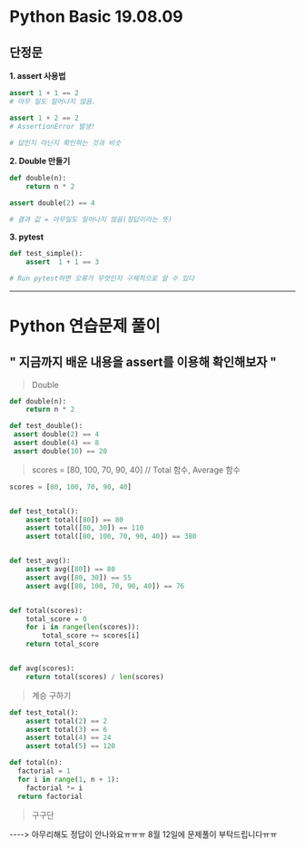 # Python Basic 19.08.09

## 단정문

**1. assert 사용법**
```python
assert 1 + 1 == 2
# 아무 일도 일어나지 않음.

assert 1 + 2 == 2
# AssertionError 발생!

# 답인지 아닌지 확인하는 것과 비슷
```

**2. Double 만들기**
```python
def double(n):
    return n * 2

assert double(2) == 4

# 결과 값 = 아무일도 일어나지 않음(정답이라는 뜻)
```
**3. pytest**
```python
def test_simple():
    assert  1 + 1 == 3

# Run pytest하면 오류가 무엇인지 구체적으로 알 수 있다
```


-----------------------------------------------------------------
# Python 연습문제 풀이
## " 지금까지 배운 내용을 assert를 이용해 확인해보자 "
> Double
```python
def double(n):
    return n * 2

def test_double():
 assert double(2) == 4
 assert double(4) == 8
 assert double(10) == 20
```
> scores = [80, 100, 70, 90, 40] // Total 함수, Average 함수
```python
scores = [80, 100, 70, 90, 40]


def test_total():
    assert total([80]) == 80
    assert total([80, 30]) == 110
    assert total([80, 100, 70, 90, 40]) == 380


def test_avg():
    assert avg([80]) == 80
    assert avg([80, 30]) == 55
    assert avg([80, 100, 70, 90, 40]) == 76


def total(scores):
    total_score = 0
    for i in range(len(scores)):
        total_score += scores[i]
    return total_score


def avg(scores):
    return total(scores) / len(scores)
```
> 계승 구하기
```python
def test_total():
    assert total(2) == 2
    assert total(3) == 6
    assert total(4) == 24
    assert total(5) == 120

def total(n):
  factorial = 1
  for i in range(1, n + 1):
    factorial *= i
  return factorial
```
> 구구단

----> 아무리해도 정답이 안나와요ㅠㅠㅠ 8월 12일에 문제풀이 부탁드립니다ㅠㅠ





